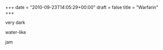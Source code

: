 +++
date = "2010-09-23T14:05:29+00:00"
draft = false
title = "Warfarin"
+++
<p>very dark</p>&#13;
<p>water-like</p>&#13;
<p>jam</p> 
